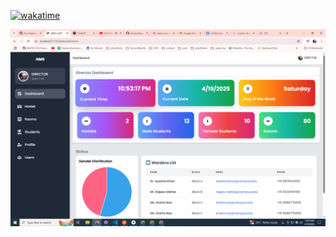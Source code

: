 [![wakatime](https://wakatime.com/badge/user/bfaf5bf3-6788-4b8f-bc98-b22bc13f4a44/project/cd6d2369-ac15-41a4-86a8-cc5170305a74.svg)](https://wakatime.com/badge/user/bfaf5bf3-6788-4b8f-bc98-b22bc13f4a44/project/cd6d2369-ac15-41a4-86a8-cc5170305a74)


<img src="https://raw.githubusercontent.com/BackendExpert/HMS/refs/heads/master/ScreenShots/Screenshot%20(120).png">